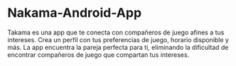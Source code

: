 # Nakama-Android-App
Takama es una app que te conecta con compañeros de juego afines a tus intereses. Crea un perfil con tus preferencias de juego, horario disponible y más. La app encuentra la pareja perfecta para ti, eliminando la dificultad de encontrar compañeros de juego que compartan tus intereses.
